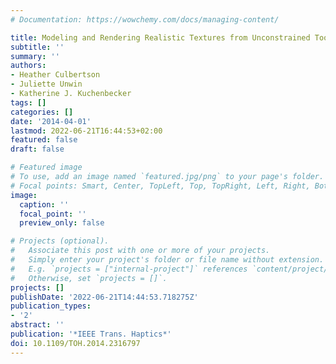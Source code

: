 ```yaml
---
# Documentation: https://wowchemy.com/docs/managing-content/

title: Modeling and Rendering Realistic Textures from Unconstrained Tool-Surface Interactions
subtitle: ''
summary: ''
authors:
- Heather Culbertson
- Juliette Unwin
- Katherine J. Kuchenbecker
tags: []
categories: []
date: '2014-04-01'
lastmod: 2022-06-21T16:44:53+02:00
featured: false
draft: false

# Featured image
# To use, add an image named `featured.jpg/png` to your page's folder.
# Focal points: Smart, Center, TopLeft, Top, TopRight, Left, Right, BottomLeft, Bottom, BottomRight.
image:
  caption: ''
  focal_point: ''
  preview_only: false

# Projects (optional).
#   Associate this post with one or more of your projects.
#   Simply enter your project's folder or file name without extension.
#   E.g. `projects = ["internal-project"]` references `content/project/deep-learning/index.md`.
#   Otherwise, set `projects = []`.
projects: []
publishDate: '2022-06-21T14:44:53.718275Z'
publication_types:
- '2'
abstract: ''
publication: '*IEEE Trans. Haptics*'
doi: 10.1109/TOH.2014.2316797
---
```

